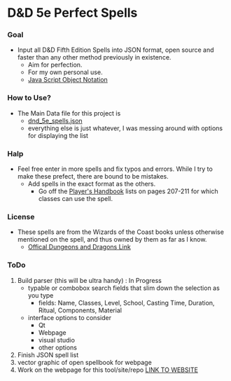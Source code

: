 # D&D 5e Perfect Spells

### Goal 

* Input all D&D Fifth Edition Spells into JSON format, open source and faster than any other method previously in existence.
    * Aim for perfection.
    * For my own personal use.
    * [Java Script Object Notation](https://www.w3schools.com/js/js_json_intro.asp)

### How to Use?

* The Main Data file for this project is 
    * [dnd_5e_spells.json](spellData/dnd_5e_spells.json)
    * everything else is just whatever, I was messing around with options for displaying the list


### Halp

* Feel free enter in more spells and fix typos and errors. While I try to make these prefect, there are bound to be mistakes.
    * Add spells in the exact format as the others.
        * Go off the [Player's Handbook](http://dnd.wizards.com/products/tabletop-games/rpg-products/rpg_playershandbook) lists on pages 207-211 for which classes can use the spell. 

### License

* These spells are from the Wizards of the Coast books unless otherwise mentioned on the spell, and thus owned by them as far as I know.
    * [Offical Dungeons and Dragons Link](http://dnd.wizards.com/)
    
### ToDo

1. Build parser (this will be ultra handy) : In Progress
   * typable or combobox search fields that slim down the selection as you type
        * fields: Name, Classes, Level, School, Casting Time, Duration, Ritual, Components, Material
   * interface options to consider
        * Qt
        * Webpage
        * visual studio
        * other options
2. Finish JSON spell list
3. vector graphic of open spellbook for webpage
4. Work on the webpage for this tool/site/repo  [LINK TO WEBSITE](https://bytePro17124.github.io/DnD_5e_Perfect_Spells)  


        
        

